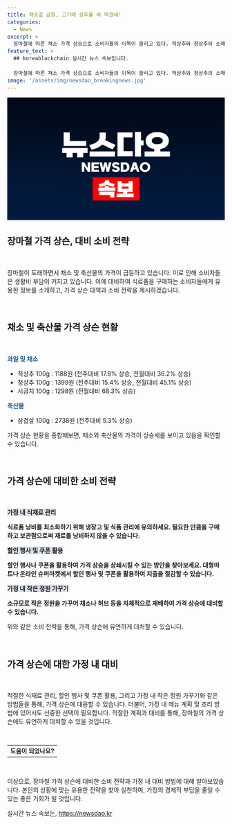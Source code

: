 ```yaml
---
title: 채솟값 급등, 고기에 상추를 싸 먹겠네!
categories:
  - News
excerpt: >
  장마철에 따른 채소 가격 상승으로 소비자들의 이목이 쏠리고 있다. 적상추와 청상추의 소매가격은 일주일 만에 17.8%, 15.4% 급등하여 전월대비 36.2%, 45.1% 상승했으며, 시금치의 가격도 한 달 전보다 68.3% 상승했다. 이에 더해 축산물도 소비자가격이 5.3% 상승한 가운데, 시민들은 대형마트에서 채소를 살펴보는 모습이 담겨있다.
feature_text: >
  ## koreablockchain 실시간 뉴스 속보입니다.

  장마철에 따른 채소 가격 상승으로 소비자들의 이목이 쏠리고 있다. 적상추와 청상추의 소매가격은 일주일 만에 17.8%, 15.4% 급등하여 전월대비 36.2%, 45.1% 상승했으며, 시금치의 가격도 한 달 전보다 68.3% 상승했다. 이에 더해 축산물도 소비자가격이 5.3% 상승한 가운데, 시민들은 대형마트에서 채소를 살펴보는 모습이 담겨있다.
image: '/assets/img/newsdao_breakingnews.jpg'
---
```


<p><img src="/assets/img/newsdao_breakingnews.jpg" alt="koreablockchain 속보" /></p>

<h2 data-ke-size="size26">장마철 가격 상슨, 대비 소비 전략</h2>

<p data-ke-size="size16">&nbsp;</p>

<p>장마철이 도래하면서 채소 및 축산물의 가격이 급등하고 있습니다. 이로 인해 소비자들은 생활비 부담이 커지고 있습니다. 이에 대비하여 식료품을 구매하는 소비자들에게 유용한 정보를 소개하고, 가격 상슨 대책과 소비 전략을 제시하겠습니다.</p>

<p data-ke-size="size16">&nbsp;</p>

<h2 data-ke-size="size24">채소 및 축산물 가격 상슨 현황</h2>

<p data-ke-size="size16">&nbsp;</p>

<p><b><span style="color: #1a5490;">과일 및 채소</span></b></p>

<ul>
    <li>적상추 100g : 1188원 (전주대비 17.8% 상승, 전월대비 36.2% 상승)</li>
    <li>청상추 100g : 1399원 (전주대비 15.4% 상승, 전월대비 45.1% 상승)</li>
    <li>시금치 100g : 1298원 (전월대비 68.3% 상승)</li>
</ul>

<p><b><span style="color: #1a5490;">축산물</span></b></p>

<ul>
    <li>삼겹살 100g : 2738원 (전주대비 5.3% 상승)</li>
</ul>

<p>가격 상슨 현황을 종합해보면, 채소와 축산물의 가격이 상승세를 보이고 있음을 확인할 수 있습니다.</p>

<p data-ke-size="size16">&nbsp;</p>

<h2 data-ke-size="size24">가격 상슨에 대비한 소비 전략</h2>

<p data-ke-size="size16">&nbsp;</p>

<p><b><span style="background-color: #21538527;">가정 내 식재료 관리</span></b></p>

<p><b>식료품 낭비를 최소화하기 위해 냉장고 및 식품 관리에 유의하세요. 필요한 만큼을 구매하고 보관함으로써 재료를 낭비하지 않을 수 있습니다.</b></p>

<p><b><span style="background-color: #21538527;">할인 행사 및 쿠폰 활용</span></b></p>

<p><b>할인 행사나 쿠폰을 활용하여 가격 상승을 상쇄시킬 수 있는 방안을 찾아보세요. 대형마트나 온라인 슈퍼마켓에서 할인 행사 및 쿠폰을 활용하여 지출을 절감할 수 있습니다.</b></p>

<p><b><span style="background-color: #21538527;">가정 내 작은 정원 가꾸기</span></b></p>

<p><b>소규모로 작은 정원을 가꾸어 채소나 허브 등을 자체적으로 재배하여 가격 상승에 대비할 수 있습니다.</b></p>

<p>위와 같은 소비 전략을 통해, 가격 상슨에 유연하게 대처할 수 있습니다.</p>

<p data-ke-size="size16">&nbsp;</p>

<h2 data-ke-size="size24">가격 상슨에 대한 가정 내 대비</h2>

<p data-ke-size="size16">&nbsp;</p>

<p>적절한 식재료 관리, 할인 행사 및 쿠폰 활용, 그리고 가정 내 작은 정원 가꾸기와 같은 방법들을 통해, 가격 상슨에 대응할 수 있습니다. 더불어, 가정 내 메뉴 계획 및 조리 방법에 있어서도 신중한 선택이 필요합니다. 적절한 계획과 대비를 통해, 장마철의 가격 상슨에도 유연하게 대처할 수 있을 것입니다.</p>

<p data-ke-size="size16">&nbsp;</p>

<table>
    <tr>
        <td style="text-align: center; height: 17px;"><b>도움이 되었나요?</b></td>
    </tr>
</table>

<p data-ke-size="size16">&nbsp;</p>

<p>이상으로, 장마철 가격 상슨에 대비한 소비 전략과 가정 내 대비 방법에 대해 알아보았습니다. 본인의 상황에 맞는 유용한 전략을 찾아 실천하여, 가정의 경제적 부담을 줄일 수 있는 좋은 기회가 될 것입니다.</p>
실시간 뉴스 속보는, <a href="https://newsdao.kr" rel="dofollow">https://newsdao.kr</a>


